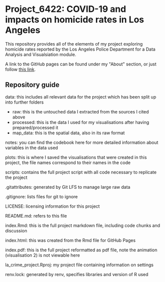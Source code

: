 # Project_6422: COVID-19 and impacts on homicide rates in Los Angeles
This repository provides all of the elements of my project exploring homicide rates reported by the Los Angeles Police Department for a Data Analysis and Visualsiation module.

A link to the GitHub pages can be found under my "About" section, or just follow [this link](https://paulo-mp.github.io/project_6422/).

## Repository guide

data: this includes all relevant data for the project which has been split up into further folders
- raw: this is the untouched data I extracted from the sources I cited above
- processed: this is the data I used for my visualisations after having prepared/processed it
- map_data: this is the spatial data, also in its raw format

notes: you can find the codebook here for more detailed information about variables in the data used

plots: this is where I saved the visualisations that were created in this project, the file names correspond to their names in the code

scripts: contains the full project script with all code necessary to replicate the project

.gitattributes: generated by Git LFS to manage large raw data

.gitignore: lists files for git to ignore

LICENSE: licensing information for this project

README.md: refers to this file

index.Rmd: this is the full project markdown file, including code chunks and discussion

index.html: this was created from the Rmd file for GitHub Pages

index.pdf: this is the full project reformatted as pdf file, note the animation (visualisation 2) is not viewable here

la_crime_project.Rproj: my project file containing information on settings

renv.lock: generated by renv, specifies libraries and version of R used




